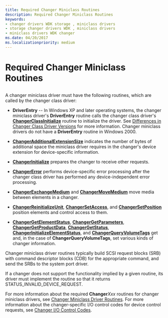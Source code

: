 ```yaml
---
title: Required Changer Miniclass Routines
description: Required Changer Miniclass Routines
keywords:
- changer drivers WDK storage , miniclass drivers
- storage changer drivers WDK , miniclass drivers
- miniclass drivers WDK changer
ms.date: 04/20/2017
ms.localizationpriority: medium
---
```


# Required Changer Miniclass Routines


## <span id="ddk_required_changer_miniclass_routines_kg"></span><span id="DDK_REQUIRED_CHANGER_MINICLASS_ROUTINES_KG"></span>


A changer miniclass driver must have the following routines, which are called by the changer class driver:

-   **DriverEntry** -- In Windows XP and later operating systems, the changer miniclass driver's **DriverEntry** routine calls the changer class driver's [**ChangerClassInitialize**](/windows-hardware/drivers/ddi/mcd/nf-mcd-changerclassinitialize) routine to initialize the driver. See [Differences in Changer Class Driver Versions](differences-in-changer-class-driver-versions.md) for more information. Changer miniclass drivers do not have a **DriverEntry** routine in Windows 2000.

-   [**ChangerAdditionalExtensionSize**](/windows-hardware/drivers/ddi/mcd/nf-mcd-changeradditionalextensionsize) indicates the number of bytes of additional space the miniclass driver requires in the changer's device extension for device-specific information.

-   [**ChangerInitialize**](/windows-hardware/drivers/ddi/mcd/nf-mcd-changerinitialize) prepares the changer to receive other requests.

-   [**ChangerError**](/windows-hardware/drivers/ddi/mcd/nf-mcd-changererror) performs device-specific error processing after the changer class driver has performed any device-independent error processing.

-   [**ChangerExchangeMedium**](/windows-hardware/drivers/ddi/mcd/nf-mcd-changerexchangemedium) and [**ChangerMoveMedium**](/windows-hardware/drivers/ddi/mcd/nf-mcd-changermovemedium) move media between elements in a changer.

-   [**ChangerReinitializeUnit**](/windows-hardware/drivers/ddi/mcd/nf-mcd-changerreinitializeunit), [**ChangerSetAccess**](/windows-hardware/drivers/ddi/mcd/nf-mcd-changersetaccess), and [**ChangerSetPosition**](/windows-hardware/drivers/ddi/mcd/nf-mcd-changersetposition) position elements and control access to them.

-   [**ChangerGetElementStatus**](/windows-hardware/drivers/ddi/mcd/nf-mcd-changergetelementstatus), [**ChangerGetParameters**](/windows-hardware/drivers/ddi/mcd/nf-mcd-changergetparameters), [**ChangerGetProductData**](/windows-hardware/drivers/ddi/mcd/nf-mcd-changergetproductdata), [**ChangerGetStatus**](/windows-hardware/drivers/ddi/mcd/nf-mcd-changergetstatus), [**ChangerInitializeElementStatus**](/windows-hardware/drivers/ddi/mcd/nf-mcd-changerinitializeelementstatus), and [**ChangerQueryVolumeTags**](/windows-hardware/drivers/ddi/mcd/nf-mcd-changerqueryvolumetags) get and, in the case of **ChangerQueryVolumeTags**, set various kinds of changer information.

Changer miniclass driver routines typically build SCSI request blocks (SRB) with command descriptor blocks (CDB) for the appropriate command, and send the SRBs to the system port driver.

If a changer does not support the functionality implied by a given routine, its driver must implement the routine so that it returns STATUS\_INVALID\_DEVICE\_REQUEST.

For more information about the required **Changer***Xxx* routines for changer miniclass drivers, see [Changer Miniclass Driver Routines](/windows-hardware/drivers/ddi/index). For more information about the changer-specific I/O control codes for device control requests, see [Changer I/O Control Codes](/windows-hardware/drivers/ddi/index).

 

